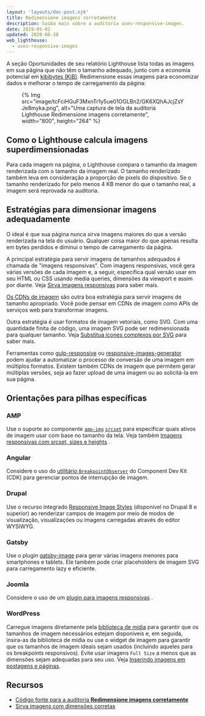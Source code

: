 ```yaml
---
layout: 'layouts/doc-post.njk'
title: Redimensione imagens corretamente
description: Saiba mais sobre a auditoria uses-responsive-images.
date: 2019-05-02
updated: 2020-06-20
web_lighthouse:
  - uses-responsive-images
---
```


A seção Oportunidades de seu relatório Lighthouse lista todas as imagens em sua página que não têm o tamanho adequado, junto com a economia potencial em [kibibytes (KiB)](https://en.wikipedia.org/wiki/Kibibyte). Redimensione essas imagens para economizar dados e melhorar o tempo de carregamento da página:

<figure> {% Img src="image/tcFciHGuF3MxnTr1y5ue01OGLBn2/GK6XQhAJcjZsYJe8myka.png", alt="Uma captura de tela da auditoria Lighthouse Redimensione imagens corretamente", width="800", height="264" %}</figure>

## Como o Lighthouse calcula imagens superdimensionadas

Para cada imagem na página, o Lighthouse compara o tamanho da imagem renderizada com o tamanho da imagem real. O tamanho renderizado também leva em consideração a proporção de pixels do dispositivo. Se o tamanho renderizado for pelo menos 4 KB menor do que o tamanho real, a imagem será reprovada na auditoria.

## Estratégias para dimensionar imagens adequadamente

O ideal é que sua página nunca sirva imagens maiores do que a versão renderizada na tela do usuário. Qualquer coisa maior do que apenas resulta em bytes perdidos e diminui o tempo de carregamento da página.

A principal estratégia para servir imagens de tamanhos adequados é chamada de "imagens responsivas". Com imagens responsivas, você gera várias versões de cada imagem e, a seguir, especifica qual versão usar em seu HTML ou CSS usando media queries, dimensões da viewport e assim por diante. Veja [Sirva imagens responsivas](https://web.dev/serve-responsive-images/) para saber mais.

[Os CDNs de imagem](https://web.dev/image-cdns/) são outra boa estratégia para servir imagens de tamanho apropriado. Você pode pensar em CDNs de imagem como APIs de serviços web para transformar imagens.

Outra estratégia é usar formatos de imagem vetoriais, como SVG. Com uma quantidade finita de código, uma imagem SVG pode ser redimensionada para qualquer tamanho. Veja [Substitua ícones complexos por SVG](https://developers.google.com/web/fundamentals/design-and-ux/responsive/images#replace_complex_icons_with_svg) para saber mais.

Ferramentas como [gulp-responsive](https://www.npmjs.com/package/gulp-responsive) ou [responsive-images-generator](https://www.npmjs.com/package/responsive-images-generator) podem ajudar a automatizar o processo de conversão de uma imagem em múltiplos formatos. Existem também CDNs de imagem que permitem gerar múltiplas versões, seja ao fazer upload de uma imagem ou ao solicitá-la em sua página.

## Orientações para pilhas específicas

### AMP

Use o suporte ao componente [`amp-img`](https://amp.dev/documentation/components/amp-img/?format=websites) [`srcset`](https://web.dev/use-srcset-to-automatically-choose-the-right-image/) para especificar quais ativos de imagem usar com base no tamanho da tela. Veja também [Imagens responsivas com srcset, sizes e heights](https://amp.dev/documentation/guides-and-tutorials/develop/style_and_layout/art_direction/) .

### Angular

Considere o uso do [utilitário `BreakpointObserver`](https://material.angular.io/cdk/layout/overview) do Component Dev Kit (CDK) para gerenciar pontos de interrupção de imagem.

### Drupal

Use o recurso integrado [Responsive Image Styles](https://www.drupal.org/docs/8/mobile-guide/responsive-images-in-drupal-8) (disponível no Drupal 8 e superior) ao renderizar campos de imagem por meio de modos de visualização, visualizações ou imagens carregadas através do editor WYSIWYG.

### Gatsby

Use o plugin [gatsby-image](https://www.gatsbyjs.com/plugins/gatsby-image/) para gerar várias imagens menores para smartphones e tablets. Ele também pode criar placeholders de imagem SVG para carregamento lazy e eficiente.

### Joomla

Considere o uso de um [plugin para imagens responsivas](https://extensions.joomla.org/instant-search/?jed_live%5Bquery%5D=responsive%20images) .

### WordPress

Carregue imagens diretamente pela [biblioteca de mídia](https://wordpress.org/support/article/media-library-screen/) para garantir que os tamanhos de imagem necessários estejam disponíveis e, em seguida, insira-as da biblioteca de mídia ou use o widget de imagem para garantir que os tamanhos de imagem ideais sejam usados (incluindo aqueles para os breakpoints responsivos). Evite usar imagens `Full Size` a menos que as dimensões sejam adequadas para seu uso. Veja [Inserindo imagens em postagens e páginas](https://wordpress.org/support/article/inserting-images-into-posts-and-pages/).

## Recursos

- [Código fonte para a auditoria **Redimensione imagens corretamente**](https://github.com/GoogleChrome/lighthouse/blob/master/lighthouse-core/audits/byte-efficiency/uses-responsive-images.js)
- [Sirva imagens com dimensões corretas](https://web.dev/serve-images-with-correct-dimensions/)
